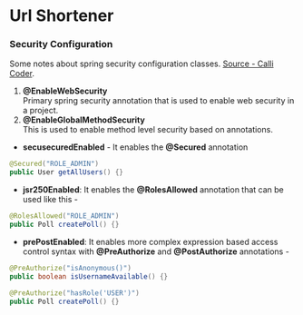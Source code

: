 # Url Shortener

### Security Configuration
Some notes about spring security configuration classes. [Source - Calli Coder](https://www.callicoder.com/spring-boot-spring-security-jwt-mysql-react-app-part-2/).
1. **@EnableWebSecurity**   
Primary spring security annotation that is used to enable web security in a project.
2. **@EnableGlobalMethodSecurity**  
This is used to enable method level security based on annotations.
* **secusecuredEnabled** - It enables the **@Secured** annotation
```java
@Secured("ROLE_ADMIN")
public User getAllUsers() {}
```
* **jsr250Enabled**: It enables the **@RolesAllowed** annotation that can be used like this -
```java
@RolesAllowed("ROLE_ADMIN")
public Poll createPoll() {}  
```
* **prePostEnabled**: It enables more complex expression based access control syntax with **@PreAuthorize** and **@PostAuthorize** annotations -
```java
@PreAuthorize("isAnonymous()")
public boolean isUsernameAvailable() {}

@PreAuthorize("hasRole('USER')")
public Poll createPoll() {}
```